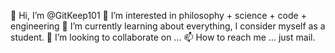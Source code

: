 👋 Hi, I’m @GitKeep101
👀 I’m interested in philosophy + science + code + engineering
🌱 I’m currently learning about everything, I consider myself as a student.
💞️ I’m looking to collaborate on ...
📫 How to reach me ... just mail.